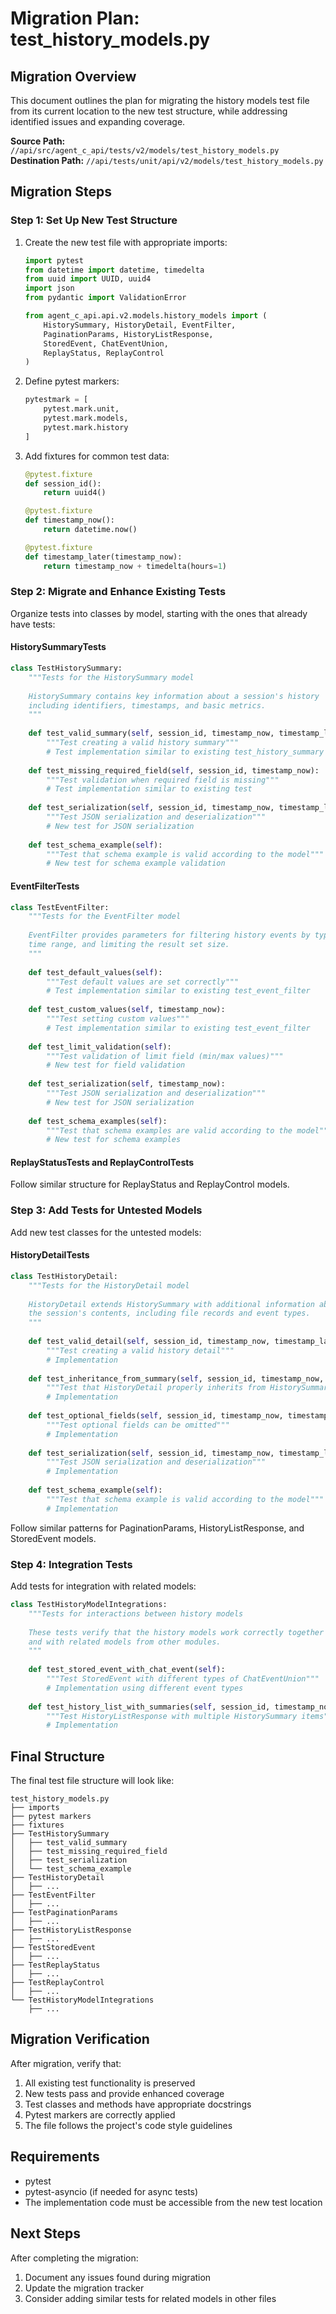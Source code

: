 # Migration Plan: test_history_models.py

## Migration Overview

This document outlines the plan for migrating the history models test file from its current location to the new test structure, while addressing identified issues and expanding coverage.

**Source Path:** `//api/src/agent_c_api/tests/v2/models/test_history_models.py`
**Destination Path:** `//api/tests/unit/api/v2/models/test_history_models.py`

## Migration Steps

### Step 1: Set Up New Test Structure

1. Create the new test file with appropriate imports:
   ```python
   import pytest
   from datetime import datetime, timedelta
   from uuid import UUID, uuid4
   import json
   from pydantic import ValidationError
   
   from agent_c_api.api.v2.models.history_models import (
       HistorySummary, HistoryDetail, EventFilter, 
       PaginationParams, HistoryListResponse, 
       StoredEvent, ChatEventUnion, 
       ReplayStatus, ReplayControl
   )
   ```

2. Define pytest markers:
   ```python
   pytestmark = [
       pytest.mark.unit,
       pytest.mark.models,
       pytest.mark.history
   ]
   ```

3. Add fixtures for common test data:
   ```python
   @pytest.fixture
   def session_id():
       return uuid4()
   
   @pytest.fixture
   def timestamp_now():
       return datetime.now()
   
   @pytest.fixture
   def timestamp_later(timestamp_now):
       return timestamp_now + timedelta(hours=1)
   ```

### Step 2: Migrate and Enhance Existing Tests

Organize tests into classes by model, starting with the ones that already have tests:

#### HistorySummaryTests

```python
class TestHistorySummary:
    """Tests for the HistorySummary model
    
    HistorySummary contains key information about a session's history 
    including identifiers, timestamps, and basic metrics.
    """
    
    def test_valid_summary(self, session_id, timestamp_now, timestamp_later):
        """Test creating a valid history summary"""
        # Test implementation similar to existing test_history_summary
    
    def test_missing_required_field(self, session_id, timestamp_now):
        """Test validation when required field is missing"""
        # Test implementation similar to existing test
    
    def test_serialization(self, session_id, timestamp_now, timestamp_later):
        """Test JSON serialization and deserialization"""
        # New test for JSON serialization
    
    def test_schema_example(self):
        """Test that schema example is valid according to the model"""
        # New test for schema example validation
```

#### EventFilterTests

```python
class TestEventFilter:
    """Tests for the EventFilter model
    
    EventFilter provides parameters for filtering history events by type,
    time range, and limiting the result set size.
    """
    
    def test_default_values(self):
        """Test default values are set correctly"""
        # Test implementation similar to existing test_event_filter
    
    def test_custom_values(self, timestamp_now):
        """Test setting custom values"""
        # Test implementation similar to existing test_event_filter
    
    def test_limit_validation(self):
        """Test validation of limit field (min/max values)"""
        # New test for field validation
    
    def test_serialization(self, timestamp_now):
        """Test JSON serialization and deserialization"""
        # New test for JSON serialization
    
    def test_schema_examples(self):
        """Test that schema examples are valid according to the model"""
        # New test for schema examples
```

#### ReplayStatusTests and ReplayControlTests

Follow similar structure for ReplayStatus and ReplayControl models.

### Step 3: Add Tests for Untested Models

Add new test classes for the untested models:

#### HistoryDetailTests

```python
class TestHistoryDetail:
    """Tests for the HistoryDetail model
    
    HistoryDetail extends HistorySummary with additional information about
    the session's contents, including file records and event types.
    """
    
    def test_valid_detail(self, session_id, timestamp_now, timestamp_later):
        """Test creating a valid history detail"""
        # Implementation
    
    def test_inheritance_from_summary(self, session_id, timestamp_now, timestamp_later):
        """Test that HistoryDetail properly inherits from HistorySummary"""
        # Implementation
    
    def test_optional_fields(self, session_id, timestamp_now, timestamp_later):
        """Test optional fields can be omitted"""
        # Implementation
    
    def test_serialization(self, session_id, timestamp_now, timestamp_later):
        """Test JSON serialization and deserialization"""
        # Implementation
    
    def test_schema_example(self):
        """Test that schema example is valid according to the model"""
        # Implementation
```

Follow similar patterns for PaginationParams, HistoryListResponse, and StoredEvent models.

### Step 4: Integration Tests

Add tests for integration with related models:

```python
class TestHistoryModelIntegrations:
    """Tests for interactions between history models
    
    These tests verify that the history models work correctly together
    and with related models from other modules.
    """
    
    def test_stored_event_with_chat_event(self):
        """Test StoredEvent with different types of ChatEventUnion"""
        # Implementation using different event types
    
    def test_history_list_with_summaries(self, session_id, timestamp_now):
        """Test HistoryListResponse with multiple HistorySummary items"""
        # Implementation
```

## Final Structure

The final test file structure will look like:

```
test_history_models.py
├── imports
├── pytest markers
├── fixtures
├── TestHistorySummary
│   ├── test_valid_summary
│   ├── test_missing_required_field
│   ├── test_serialization
│   └── test_schema_example
├── TestHistoryDetail
│   ├── ...
├── TestEventFilter
│   ├── ...
├── TestPaginationParams
│   ├── ...
├── TestHistoryListResponse
│   ├── ...
├── TestStoredEvent
│   ├── ...
├── TestReplayStatus
│   ├── ...
├── TestReplayControl
│   ├── ...
└── TestHistoryModelIntegrations
    ├── ...
```

## Migration Verification

After migration, verify that:

1. All existing test functionality is preserved
2. New tests pass and provide enhanced coverage
3. Test classes and methods have appropriate docstrings
4. Pytest markers are correctly applied
5. The file follows the project's code style guidelines

## Requirements

- pytest
- pytest-asyncio (if needed for async tests)
- The implementation code must be accessible from the new test location

## Next Steps

After completing the migration:

1. Document any issues found during migration
2. Update the migration tracker
3. Consider adding similar tests for related models in other files